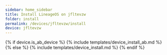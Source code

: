 ```yaml
---
sidebar: home_sidebar
title: Install LineageOS on jfltevzw
folder: install
permalink: /devices/jfltevzw/install
device: jfltevzw
---
```

{% if device.is_ab_device %}
{% include templates/device_install_ab.md %}
{% else %}
{% include templates/device_install.md %}
{% endif %}
